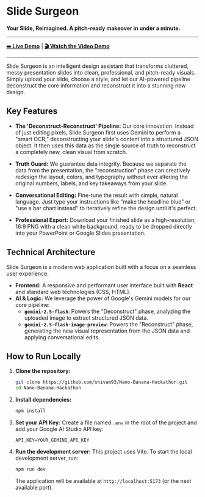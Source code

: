 # Slide Surgeon

**Your Slide, Reimagined. A pitch-ready makeover in under a minute.**

---

**[➡️ Live Demo](YOUR_AI_STUDIO_APP_URL)** | **[🎬 Watch the Video Demo](YOUR_YOUTUBE_LINK)**

---

Slide Surgeon is an intelligent design assistant that transforms cluttered, messy presentation slides into clean, professional, and pitch-ready visuals. Simply upload your slide, choose a style, and let our AI-powered pipeline deconstruct the core information and reconstruct it into a stunning new design.

## Key Features

-   **The 'Deconstruct-Reconstruct' Pipeline:** Our core innovation. Instead of just editing pixels, Slide Surgeon first uses Gemini to perform a "smart OCR," deconstructing your slide's content into a structured JSON object. It then uses this data as the single source of truth to reconstruct a completely new, clean visual from scratch.

-   **Truth Guard:** We guarantee data integrity. Because we separate the data from the presentation, the "reconstruction" phase can creatively redesign the layout, colors, and typography without ever altering the original numbers, labels, and key takeaways from your slide.

-   **Conversational Editing:** Fine-tune the result with simple, natural language. Just type your instructions like "make the headline blue" or "use a bar chart instead" to iteratively refine the design until it's perfect.

-   **Professional Export:** Download your finished slide as a high-resolution, 16:9 PNG with a clean white background, ready to be dropped directly into your PowerPoint or Google Slides presentation.

## Technical Architecture

Slide Surgeon is a modern web application built with a focus on a seamless user experience.

-   **Frontend:** A responsive and performant user interface built with **React** and standard web technologies (CSS, HTML).
-   **AI & Logic:** We leverage the power of Google's Gemini models for our core pipeline:
    -   **`gemini-2.5-flash`**: Powers the "Deconstruct" phase, analyzing the uploaded image to extract structured JSON data.
    -   **`gemini-2.5-flash-image-preview`**: Powers the "Reconstruct" phase, generating the new visual representation from the JSON data and applying conversational edits.

## How to Run Locally

1.  **Clone the repository:**
    ```bash
    git clone https://github.com/shivam93/Nano-Banana-Hackathon.git
    cd Nano-Banana-Hackathon
    ```

2.  **Install dependencies:**
    ```bash
    npm install
    ```

3.  **Set your API Key:**
    Create a file named `.env` in the root of the project and add your Google AI Studio API key:
    ```
    API_KEY=YOUR_GEMINI_API_KEY
    ```

4.  **Run the development server:**
    This project uses Vite. To start the local development server, run:
    ```bash
    npm run dev
    ```

    The application will be available at `http://localhost:5173` (or the next available port).